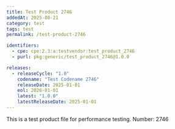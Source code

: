 ```yaml
---
title: Test Product 2746
addedAt: 2025-08-21
category: test
tags: test
permalink: /test-product-2746

identifiers:
  - cpe: cpe:2.3:a:testvendor:test_product_2746
  - purl: pkg:generic/test_product_2746@1.0.0

releases:
  - releaseCycle: "1.0"
    codename: "Test Codename 2746"
    releaseDate: 2025-01-01
    eol: 2026-01-01
    latest: "1.0.0"
    latestReleaseDate: 2025-01-01
---
```


This is a test product file for performance testing. Number: 2746
